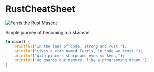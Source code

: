 # RustCheatSheet

![Ferris the Rust Mascot](https://rustacean.net/more-crabby-things/dancing-ferris.gif)

Simple journey of becoming a rustacean

```rust
fn main() {
    println!("In the land of code, strong and rust,");
    println!("Lives a crab named Ferris, in code we trust.");
    println!("With pincers sharp and eyes so keen,");
    println!("He guards our memory, like a programming dream.");
}
```
